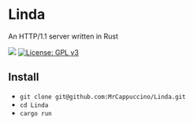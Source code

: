 # Linda
An HTTP/1.1 server written in Rust

![](https://github.com/MrCappuccino/Linda/workflows/Rust/badge.svg) [![License: GPL v3](https://img.shields.io/badge/License-GPLv3-blue.svg)](https://www.gnu.org/licenses/gpl-3.0)

## Install
* `git clone git@github.com:MrCappuccino/Linda.git`
* `cd Linda`
* `cargo run`
